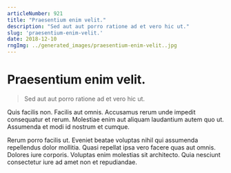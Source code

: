 ```yaml
---
articleNumber: 921
title: "Praesentium enim velit."
description: "Sed aut aut porro ratione ad et vero hic ut."
slug: 'praesentium-enim-velit.'
date: 2018-12-10
rngImg: ../generated_images/praesentium-enim-velit..jpg
---
```


# Praesentium enim velit.

> Sed aut aut porro ratione ad et vero hic ut.

Quis facilis non. Facilis aut omnis. Accusamus rerum unde impedit consequatur et rerum. Molestiae enim aut aliquam laudantium autem quo ut. Assumenda et modi id nostrum et cumque.
 Rerum porro facilis ut. Eveniet beatae voluptas nihil qui assumenda repellendus dolor mollitia. Quasi repellat ipsa vero facere quas aut omnis. Dolores iure corporis. Voluptas enim molestias sit architecto. Quia nesciunt consectetur iure ad amet non et repudiandae.

